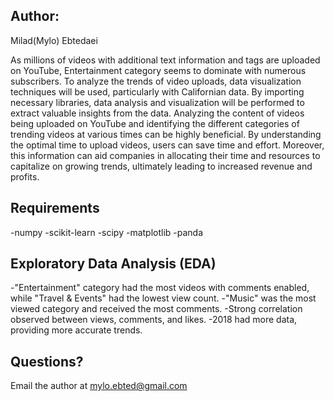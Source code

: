## Author: 
Milad(Mylo) Ebtedaei

As millions of videos with additional text information and tags are uploaded on YouTube, Entertainment category seems to dominate with numerous subscribers. To analyze the trends of video uploads, data visualization techniques will be used, particularly with Californian data. By importing necessary libraries, data analysis and visualization will be performed to extract valuable insights from the data.
Analyzing the content of videos being uploaded on YouTube and identifying the different categories of trending videos at various times can be highly beneficial. By understanding the optimal time to upload videos, users can save time and effort. Moreover, this information can aid companies in allocating their time and resources to capitalize on growing trends, ultimately leading to increased revenue and profits.

## Requirements
-numpy
-scikit-learn
-scipy
-matplotlib
-panda

## Exploratory Data Analysis (EDA)
-"Entertainment" category had the most videos with comments enabled, while "Travel & Events" had the lowest view count.
-"Music" was the most viewed category and received the most comments.
-Strong correlation observed between views, comments, and likes.
-2018 had more data, providing more accurate trends.

## Questions?
Email the author at mylo.ebted@gmail.com
